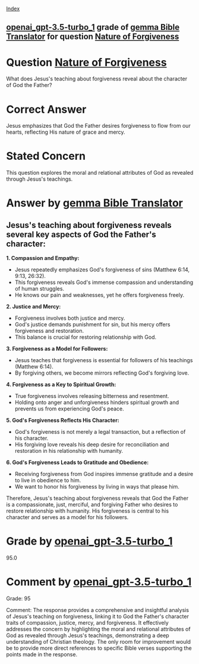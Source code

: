 
[Index](../../../../index.md)
## [openai_gpt-3.5-turbo_1](../../../grading_models/openai_gpt-3.5-turbo_1.md) grade of [gemma Bible Translator](../../../answering_models/gemma_Bible_Translator.md) for question [Nature of Forgiveness](../../../questions/Nature_of_Forgiveness.md)

# Question [Nature of Forgiveness](../../../questions/Nature_of_Forgiveness.md)
What does Jesus's teaching about forgiveness reveal about the character of God the Father?

# Correct Answer
Jesus emphasizes that God the Father desires forgiveness to flow from our hearts, reflecting His nature of grace and mercy.

# Stated Concern
This question explores the moral and relational attributes of God as revealed through Jesus's teachings.

# Answer by [gemma Bible Translator](../../../answering_models/gemma_Bible_Translator.md)
## Jesus's teaching about forgiveness reveals several key aspects of God the Father's character:

**1. Compassion and Empathy:**

- Jesus repeatedly emphasizes God's forgiveness of sins (Matthew 6:14, 9:13, 26:32).
- This forgiveness reveals God's immense compassion and understanding of human struggles. 
- He knows our pain and weaknesses, yet he offers forgiveness freely.

**2. Justice and Mercy:**

- Forgiveness involves both justice and mercy. 
- God's justice demands punishment for sin, but his mercy offers forgiveness and restoration.
- This balance is crucial for restoring relationship with God.

**3. Forgiveness as a Model for Followers:**

- Jesus teaches that forgiveness is essential for followers of his teachings (Matthew 6:14).
- By forgiving others, we become mirrors reflecting God's forgiving love.

**4. Forgiveness as a Key to Spiritual Growth:**

- True forgiveness involves releasing bitterness and resentment. 
- Holding onto anger and unforgiveness hinders spiritual growth and prevents us from experiencing God's peace.

**5. God's Forgiveness Reflects His Character:**

- God's forgiveness is not merely a legal transaction, but a reflection of his character.
- His forgiving love reveals his deep desire for reconciliation and restoration in his relationship with humanity.

**6. God's Forgiveness Leads to Gratitude and Obedience:**

- Receiving forgiveness from God inspires immense gratitude and a desire to live in obedience to him.
- We want to honor his forgiveness by living in ways that please him.

Therefore, Jesus's teaching about forgiveness reveals that God the Father is a compassionate, just, merciful, and forgiving Father who desires to restore relationship with humanity. His forgiveness is central to his character and serves as a model for his followers.

# Grade by [openai_gpt-3.5-turbo_1](../../../grading_models/openai_gpt-3.5-turbo_1.md)
95.0

# Comment by [openai_gpt-3.5-turbo_1](../../../grading_models/openai_gpt-3.5-turbo_1.md)
Grade: 95

Comment: The response provides a comprehensive and insightful analysis of Jesus's teaching on forgiveness, linking it to God the Father's character traits of compassion, justice, mercy, and forgiveness. It effectively addresses the concern by highlighting the moral and relational attributes of God as revealed through Jesus's teachings, demonstrating a deep understanding of Christian theology. The only room for improvement would be to provide more direct references to specific Bible verses supporting the points made in the response.
